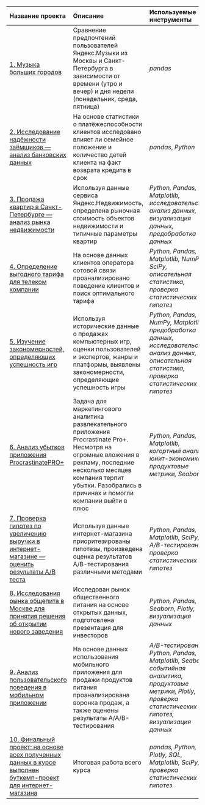| Название проекта | Описание | Используемые инструменты | 
| :---------------------- | :---------------------- | :---------------------- |
| [1. Музыка больших городов](big_cities_music) | Сравнение предпочтений пользователей Яндекс.Музыки из Москвы и Санкт-Петербурга в зависимости от времени (утро и вечер) и дня недели (понедельник, среда, пятница)| *pandas* |
| [2. Исследование надёжности заёмщиков — анализ банковских данных](bank_data_analysys) | На основе статистики о платёжеспособности клиентов исследовано влияет ли семейное положение и количество детей клиента на факт возврата кредита в срок| *pandas*, *Python* |
| [3. Продажа квартир в Санкт-Петербурге — анализ рынка недвижимости](ads_of_apartments) | Используя данные сервиса Яндекс.Недвижимость, определена рыночная стоимость объектов недвижимости и типичные параметры квартир| *Python, Pandas, Matplotlib, исследовательский анализ данных, визуализация данных, предобработка данных* |
| [4. Определение выгодного тарифа для телеком компании](tariff_for_telecom) | На основе данных клиентов оператора сотовой связи проанализировано поведение клиентов и поиск оптимального тарифа| *Python, Pandas, Matplotlib, NumPy, SciPy, описательная статистика, проверка статистических гипотез* |
| [5. Изучение закономерностей, определяющих успешность игр](success_of_game) | Используя исторические данные о продажах компьютерных игр, оценки пользователей и экспертов, жанры и платформы, выявлены закономерности, определяющие успешность игры| *Python, Pandas, NumPy, Matplotlib, предобработка данных, исследовательский анализ данных, описательная статистика, проверка статистических гипотез* |
| [6. Анализ убытков приложения ProcrastinatePRO+](app_procrastinate) | Задача для маркетингового аналитика развлекательного приложения Procrastinate Pro+. Несмотря на огромные вложения в рекламу, последние несколько месяцев компания терпит убытки. Разобрались в причинах и помогли компании выйти в плюс| *Python, Pandas, Matplotlib, когортный анализ, юнит-экономика, продуктовые метрики, Seaborn* |
| [7. Проверка гипотез по увеличению выручки в интернет-магазине — оценить результаты A/B теста](ab_test) | Используя данные интернет-магазина приоритезированы гипотезы, произведена оценка результатов A/B-тестирования различными методами| *Python, Pandas, Matplotlib, SciPy, A/B-тестирование, проверка статистических гипотез* |
| [8. Исследования рынка общепита в Москве для принятия решения об открытии нового заведения](cafes_in_moscow) | Исследован рынок общественного питания на основе открытых данных, подготовлена презентация для инвесторов| *Python, Pandas, Seaborn, Plotly, визуализация данных* |
| [9. Анализ пользовательского поведения в мобильном приложении](mobile_app) | На основе данных использования мобильного приложения для продажи продуктов питания проанализирована воронка продаж, а также оценены результаты A/A/B-тестирования | *A/B-тестирование, Python, Pandas, Matplotlib, Seaborn, событийная аналитика, продуктовые метрики, Plotly, проверка статистических гипотез, визуализация данных* |
| [10. Финальный проект: на основе всех полученных данных в курсе выполнен буткемп-проект для интернет-магазина](final_project) | Итоговая работа всего курса| *pandas, Python, Plotly, SQL, Matplotlib, SciPy, проверка статистических гипотез* |
